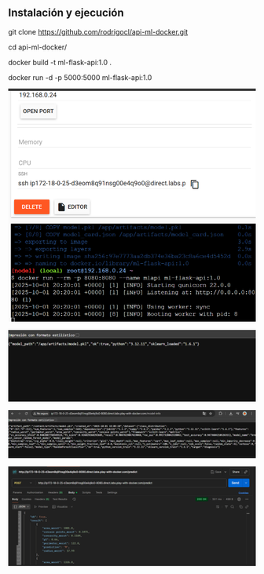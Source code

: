 ## Instalación y ejecución


git clone https://github.com/rodrigocl/api-ml-docker.git 

cd api-ml-docker/

docker build -t ml-flask-api:1.0 . 

docker run -d -p 5000:5000 ml-flask-api:1.0


![API de Machine Learning que ha sido dockerizada, construida y actualmente está funcionando y lista para recibir solicitudes en el puerto 8080](/imagenes/imagen1.png)

![Texto alternativo](/imagenes/imagen2.png)


![Texto alternativo](/imagenes/imagen3.png)



![Prueba de envío de predicciones mediante POST](/imagenes/imagen4.png)
